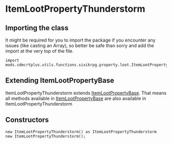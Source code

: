 # ItemLootPropertyThunderstorm

## Importing the class

It might be required for you to import the package if you encounter any issues (like casting an Array), so better be safe than sorry and add the import at the very top of the file.
```zenscript
import mods.sdmcrtplus.utils.functions.sixikrpg.property.loot.ItemLootPropertyThunderstorm;
```


## Extending ItemLootPropertyBase

ItemLootPropertyThunderstorm extends [ItemLootPropertyBase](/mods/sdmcrtplus/utils/functions/sixikrpg/property/loot/ItemLootPropertyBase). That means all methods available in [ItemLootPropertyBase](/mods/sdmcrtplus/utils/functions/sixikrpg/property/loot/ItemLootPropertyBase) are also available in ItemLootPropertyThunderstorm

## Constructors


```zenscript
new ItemLootPropertyThunderstorm() as ItemLootPropertyThunderstorm
new ItemLootPropertyThunderstorm();
```

